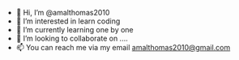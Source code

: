 - 👋 Hi, I’m @amalthomas2010
- 👀 I’m interested in learn coding
- 🌱 I’m currently learning one by one
- 💞️ I’m looking to collaborate on ....
- 📫 You can reach me via my email amalthomas2010@gmail.com

<!---
amalthomas2010/amalthomas2010 is a ✨ special ✨ repository because its `README.md` (this file) appears on your GitHub profile.
You can click the Preview link to take a look at your changes.
--->
